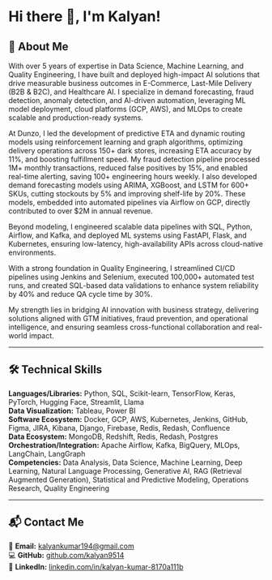 # Hi there 👋, I'm Kalyan!

## 🚀 About Me  
With over 5 years of expertise in Data Science, Machine Learning, and Quality Engineering, I have built and deployed high-impact AI solutions that drive measurable business outcomes in E-Commerce, Last-Mile Delivery (B2B & B2C), and Healthcare AI. I specialize in demand forecasting, fraud detection, anomaly detection, and AI-driven automation, leveraging ML model deployment, cloud platforms (GCP, AWS), and MLOps to create scalable and production-ready systems.

At Dunzo, I led the development of predictive ETA and dynamic routing models using reinforcement learning and graph algorithms, optimizing delivery operations across 150+ dark stores, increasing ETA accuracy by 11%, and boosting fulfillment speed. My fraud detection pipeline processed 1M+ monthly transactions, reduced false positives by 15%, and enabled real-time alerting, saving 100+ engineering hours weekly. I also developed demand forecasting models using ARIMA, XGBoost, and LSTM for 600+ SKUs, cutting stockouts by 5% and improving shelf-life by 20%. These models, embedded into automated pipelines via Airflow on GCP, directly contributed to over $2M in annual revenue.

Beyond modeling, I engineered scalable data pipelines with SQL, Python, Airflow, and Kafka, and deployed ML systems using FastAPI, Flask, and Kubernetes, ensuring low-latency, high-availability APIs across cloud-native environments.

With a strong foundation in Quality Engineering, I streamlined CI/CD pipelines using Jenkins and Selenium, executed 100,000+ automated test runs, and created SQL-based data validations to enhance system reliability by 40% and reduce QA cycle time by 30%.

My strength lies in bridging AI innovation with business strategy, delivering solutions aligned with GTM initiatives, fraud prevention, and operational intelligence, and ensuring seamless cross-functional collaboration and real-world impact.

---

## 🛠 Technical Skills  
**Languages/Libraries:** Python, SQL, Scikit-learn, TensorFlow, Keras, PyTorch, Hugging Face, Streamlit, Llama  
**Data Visualization:** Tableau, Power BI  
**Software Ecosystem:** Docker, GCP, AWS, Kubernetes, Jenkins, GitHub, Figma, JIRA, Kibana, Django, Firebase, Redis, Redash, Confluence  
**Data Ecosystem:** MongoDB, Redshift, Redis, Redash, Postgres  
**Orchestration/Integration:** Apache Airflow, Kafka, BigQuery, MLOps, LangChain, LangGraph  
**Competencies:** Data Analysis, Data Science, Machine Learning, Deep Learning, Natural Language Processing, Generative AI, RAG (Retrieval Augmented Generation), Statistical and Predictive Modeling, Operations Research, Quality Engineering  

---

## 📬 Contact Me  
📧 **Email:** [kalyankumar194@gmail.com](mailto:kalyankumar194@gmail.com)  
💻 **GitHub:** [github.com/kalyan9514](https://github.com/kalyan9514)  
🔗 **LinkedIn:** [linkedin.com/in/kalyan-kumar-8170a111b](https://www.linkedin.com/in/kalyan-kumar-8170a111b/)  

<!--
**kalyan9514/kalyan9514** is a ✨ _special_ ✨ repository because its `README.md` (this file) appears on your GitHub profile.

Here are some ideas to get you started:

- 🔭 I’m currently working on ...
- 🌱 I’m currently learning ...
- 👯 I’m looking to collaborate on ...
- 🤔 I’m looking for help with ...
- 💬 Ask me about ...
- 📫 How to reach me: ...
- 😄 Pronouns: ...
- ⚡ Fun fact: ...
-->
